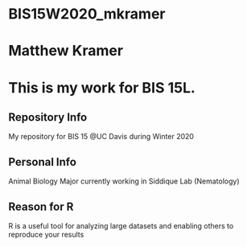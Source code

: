 # BIS15W2020_mkramer
# Matthew Kramer

# This is my work for BIS 15L.

## Repository Info
My repository for BIS 15 @UC Davis during Winter 2020

## Personal Info
Animal Biology Major currently working in Siddique Lab (Nematology)

## Reason for R
R is a useful tool for analyzing large datasets and enabling others to reproduce your results
